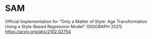 # SAM
Official Implementation for "Only a Matter of Style: Age Transformation Using a Style-Based Regression Model" (SIGGRAPH 2021) https://arxiv.org/abs/2102.02754

